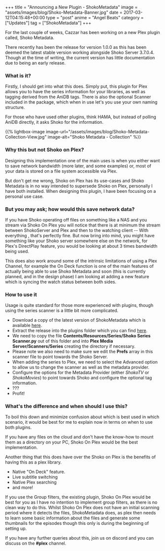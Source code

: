 +++
title = "Announcing a New Plugin - ShokoMetadata"
image = "assets/images/blog/Shoko-Metadata-Banner.jpg"
date = 2017-03-12T04:15:48+00:00
type = "post"
anime = "Angel Beats"
category = ["Updates"]
tag = ["ShokoMetadata"]
+++

For the last couple of weeks, Cazzar has been working on a new Plex plugin called, Shoko Metadata.

There recently has been the release for version 1.0.0 as this has been deemed the latest stable version working alongside Shoko Server 3.7.0.4. Though at the time of writing, the current version has little documentation due to being an early release.

### What is it?

Firstly, I should get into what this does. Simply put, this plugin for Plex allows you to have the series information for your libraries, as well as tagging derived from the AniDB tags. There is also the optional Scanner included in the package, which when in use let's you use your own naming structure.

For those who have used other plugins, think HAMA, but instead of polling AniDB directly, it asks Shoko for the information.

{{% lightbox-image image-url="/assets/images/blog/Shoko-Metadata-Collection-View.jpg" image-alt="Shoko Metadata - Collection" %}}

### Why this but not Shoko on Plex?

Designing this implementation one of the main uses is when you either want to save network bandwidth (more later, and some examples) or, most of your data is stored on a file system accessible via Plex.

But don't get me wrong, Shoko on Plex has its use-cases and Shoko Metadata is in no way intended to supersede Shoko on Plex, personally I have both installed. When designing this plugin, I have been focusing on a personal use case.

### But you may ask; how would this save network data?

If you have Shoko operating off files on something like a NAS and you stream via Shoko On Plex you will notice that there is at minimum the stream between ShokoServer and Plex and then to the watching client -- With everything , that's perfectly fine. But now bring into mind, you might have something like your Shoko server somewhere else on the network, for Plex's DirectPlay feature, you would be looking at about 3 times bandwidth being used.

This does also work around some of the intrinsic limitations of using a Plex Channel, for example the On Deck function is one of the main features of actually being able to use Shoko Metadata and soon (this is currently planned, and in the design phase) I am looking at adding a new feature which is syncing the watch status between both sides.

### How to use it

Usage is quite standard for those more experienced with plugins, though using the series scanner is a little bit more complicated.

*   Download a copy of the latest version of ShokoMetadata which is available [here](https://github.com/Cazzar/ShokoMetadata.bundle/releases).
*   Extract the release into the plugins folder which you can find [here](https://support.plex.tv/hc/en-us/articles/201106098-How-do-I-find-the-Plug-Ins-folder-).
*   We need to copy the file **Contents/Resources/Series/Shoko Series Scanner.py** out of this folder and into **Plex Media Server/Scanners/Series** creating the directory if necessary.
*   Please note we also need to make sure we edit the **Prefs** array in this scanner file to point towards the Shoko Server.
*   When adding the series to Plex, we need to select the Advanced option to allow us to change the scanner as well as the metadata provider.
*   Configure the options for the Metadata Provider (either _ShokoTV_ or _ShokoMovies_) to point towards Shoko and configure the optional tag information.
*   ???
*   Profit!

### What's the difference and when should I use this?

To boil this down and minimize confusion about which is best used in which scenario, it would be best for me to explain now in terms on when to use both plugins.

If you have any files on the cloud and don't have the know-how to mount them as a directory on your PC, Shoko On Plex would be the best implementation.

Another thing that this does have over the Shoko on Plex is the benefits of having this as a plex library.

*   Native "On Deck" feature.
*   Live subtitle switching
*   Native Plex searching
*   and more!

If you use the Group filters, the existing plugin, Shoko On Plex would be best for you as I have no intention to implement group filters, as there is no clean way to do this. Whilst Shoko On Plex does not have an initial scanning period where it detects the files, ShokoMetadata does, as plex then needs to learn some basic information about the files and generate some thumbnails for the episodes though this only is during the beginning of setting up.

If you have any further queries about this, join us on discord and you can discuss on the **#plex** channel.